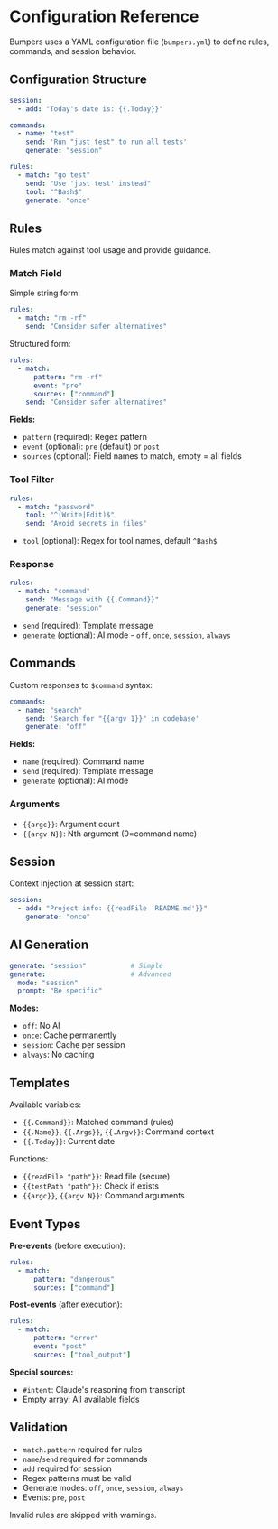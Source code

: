 # Configuration Reference

Bumpers uses a YAML configuration file (`bumpers.yml`) to define rules, commands, and session behavior.

## Configuration Structure

```yaml
session:
  - add: "Today's date is: {{.Today}}"

commands:
  - name: "test"
    send: 'Run "just test" to run all tests'
    generate: "session"

rules:
  - match: "go test"
    send: "Use 'just test' instead"
    tool: "^Bash$"
    generate: "once"
```

## Rules

Rules match against tool usage and provide guidance.

### Match Field

Simple string form:
```yaml
rules:
  - match: "rm -rf"
    send: "Consider safer alternatives"
```

Structured form:
```yaml
rules:
  - match:
      pattern: "rm -rf"
      event: "pre"
      sources: ["command"]
    send: "Consider safer alternatives"
```

**Fields:**
- `pattern` (required): Regex pattern
- `event` (optional): `pre` (default) or `post`
- `sources` (optional): Field names to match, empty = all fields

### Tool Filter

```yaml
rules:
  - match: "password"
    tool: "^(Write|Edit)$"
    send: "Avoid secrets in files"
```

- `tool` (optional): Regex for tool names, default `^Bash$`

### Response

```yaml
rules:
  - match: "command"
    send: "Message with {{.Command}}"
    generate: "session"
```

- `send` (required): Template message
- `generate` (optional): AI mode - `off`, `once`, `session`, `always`

## Commands

Custom responses to `$command` syntax:

```yaml
commands:
  - name: "search"
    send: 'Search for "{{argv 1}}" in codebase'
    generate: "off"
```

**Fields:**
- `name` (required): Command name
- `send` (required): Template message
- `generate` (optional): AI mode

### Arguments
- `{{argc}}`: Argument count
- `{{argv N}}`: Nth argument (0=command name)

## Session

Context injection at session start:

```yaml
session:
  - add: "Project info: {{readFile 'README.md'}}"
    generate: "once"
```

## AI Generation

```yaml
generate: "session"           # Simple
generate:                     # Advanced
  mode: "session"
  prompt: "Be specific"
```

**Modes:**
- `off`: No AI
- `once`: Cache permanently  
- `session`: Cache per session
- `always`: No caching

## Templates

Available variables:
- `{{.Command}}`: Matched command (rules)
- `{{.Name}}`, `{{.Args}}`, `{{.Argv}}`: Command context
- `{{.Today}}`: Current date

Functions:
- `{{readFile "path"}}`: Read file (secure)
- `{{testPath "path"}}`: Check if exists
- `{{argc}}`, `{{argv N}}`: Command arguments

## Event Types

**Pre-events** (before execution):
```yaml
rules:
  - match:
      pattern: "dangerous"
      sources: ["command"]
```

**Post-events** (after execution):
```yaml
rules:
  - match:
      pattern: "error"
      event: "post"
      sources: ["tool_output"]
```

**Special sources:**
- `#intent`: Claude's reasoning from transcript
- Empty array: All available fields

## Validation

- `match.pattern` required for rules
- `name`/`send` required for commands  
- `add` required for session
- Regex patterns must be valid
- Generate modes: `off`, `once`, `session`, `always`
- Events: `pre`, `post`

Invalid rules are skipped with warnings.
